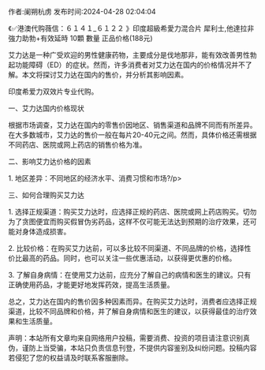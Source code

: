 <p>作者:阑朔杭虏 发布时间:2024-04-28 02:04:04</p>
<p>《✅港澳代购薇信：６１４１_６１２２ 》印度超級希愛力混合片 犀利士,他達拉非 強力助勃+有效延時 10顆 數量 正品价格(188元) </p>
									<p>艾力达是一种广受欢迎的男性健康药物，主要成分是伐地那非，能有效改善男性勃起功能障碍（ED）的症状。然而，许多消费者对艾力达在国内的价格情况并不了解。本文将探讨艾力达在国内的售价，并分析其影响因素。</p><p></p><p>印度希爱力双效片专业代购。</p><p></p><p></p><p>一、艾力达国内价格现状</p><p></p><p>根据市场调查，艾力达在国内的零售价因地区、销售渠道和品牌不同而有所差异。在大多数城市，艾力达的售价一般在每片20-40元之间。然而，具体价格还需根据不同药店、医院或网上药店的销售价格为准。</p><p></p><p>二、影响艾力达价格的因素</p><p></p><p>1. 地区差异：不同地区的经济水平、消费习惯和市场?/p><p></p><p>三、如何合理购买艾力达</p><p></p><p>1. 选择正规渠道：购买艾力达时，应选择正规的药店、医院或网上药店购买。切勿为了贪图便宜而购买假冒伪劣药品，这样不仅可能无法达到预期的治疗效果，还可能对身体造成损害。</p><p></p><p>2. 比较价格：在购买艾力达前，可以多比较不同渠道、不同品牌的价格，选择性价比最高的药品。同时，也可以关注一些优惠活动，以获得更优惠的价格。</p><p></p><p>3. 了解自身病情：在使用艾力达前，应充分了解自己的病情和医生的建议。只有正确使用药品，才能更好地发挥药效，提高生活质量。</p><p></p><p>总之，艾力达在国内的售价因多种因素而异。在购买艾力达时，消费者应选择正规渠道，比较不同品牌和价格，并了解自身病情和医生的建议，以获得最佳的治疗效果和生活质量。</p>				声明：本站所有文章均来自网络用户投稿，需要消费、投资的项目请注意识别真伪，谨防上当受骗，本站只负责信息刊登，不提供内容鉴别及纠纷问题。投稿内容若侵犯了您的权益请及时联系客服删除。				
